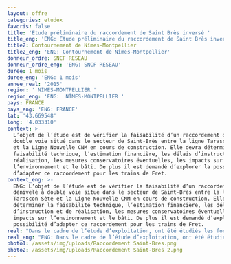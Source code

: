 ```yaml
---
layout: offre
categories: etudex
favoris: false
title: 'Etude préliminaire du raccordement de Saint Brès inversé '
title_eng: 'ENG: Etude préliminaire du raccordement de Saint Brès inversé '
title2: Contournement de Nîmes-Montpellier
title2_eng: 'ENG: Contournement de Nîmes-Montpellier'
donneur_ordre: SNCF RESEAU
donneur_ordre_eng: 'ENG: SNCF RESEAU'
duree: 1 mois
duree_eng: 'ENG: 1 mois'
annee_real: '2015'
region: ' NÎMES-MONTPELLIER '
region_eng: 'ENG:  NÎMES-MONTPELLIER '
pays: FRANCE
pays_eng: 'ENG: FRANCE'
lat: '43.669548'
long: '4.033310'
context: >-
  L’objet de l’étude est de vérifier la faisabilité d’un raccordement dénivelé à
  double voie situé dans le secteur de Saint-Brès entre la ligne Tarascon Sète
  et la Ligne Nouvelle CNM en cours de construction. Elle devra déterminer la
  faisabilité technique, l’estimation financière, les délais d’instruction et de
  réalisation, les mesures conservatoires éventuelles, les impacts sur
  l’environnement et le bâti. De plus il est demandé d’explorer la possibilité
  d’adapter ce raccordement pour les trains de Fret.
context_eng: >-
  ENG: L’objet de l’étude est de vérifier la faisabilité d’un raccordement
  dénivelé à double voie situé dans le secteur de Saint-Brès entre la ligne
  Tarascon Sète et la Ligne Nouvelle CNM en cours de construction. Elle devra
  déterminer la faisabilité technique, l’estimation financière, les délais
  d’instruction et de réalisation, les mesures conservatoires éventuelles, les
  impacts sur l’environnement et le bâti. De plus il est demandé d’explorer la
  possibilité d’adapter ce raccordement pour les trains de Fret.
real: "Dans le cadre de l’étude d’exploitation, ont été étudiés les fonctionnalités et caractéristiques générales du raccordement, les temps de parcours, les contraintes et conditions d’exploitation dans la version de base, les contraintes et conditions d’exploitation dans la version avec Fret, la robustesse des différentes situations, les évolutions de trafic et les contraintes et conditions d’exploitation pour services TER différenciés.\r\n\nPour les études infrastructures, ont été étudiés la faisabilité technique du Raccordement de St Brès inversé, le tracé du raccordement, la définition des mesures conservatoires correspondantes, l’impact sur le bâti et impacts environnementaux, l’estimation des coûts, la planification."
real_eng: "ENG: Dans le cadre de l’étude d’exploitation, ont été étudiés les fonctionnalités et caractéristiques générales du raccordement, les temps de parcours, les contraintes et conditions d’exploitation dans la version de base, les contraintes et conditions d’exploitation dans la version avec Fret, la robustesse des différentes situations, les évolutions de trafic et les contraintes et conditions d’exploitation pour services TER différenciés.\r\n\nPour les études infrastructures, ont été étudiés la faisabilité technique du Raccordement de St Brès inversé, le tracé du raccordement, la définition des mesures conservatoires correspondantes, l’impact sur le bâti et impacts environnementaux, l’estimation des coûts, la planification."
photo1: /assets/img/uploads/Raccordement Saint-Bres.png
photo2: /assets/img/uploads/Raccordement Saint-Bres 2.png
---
```


